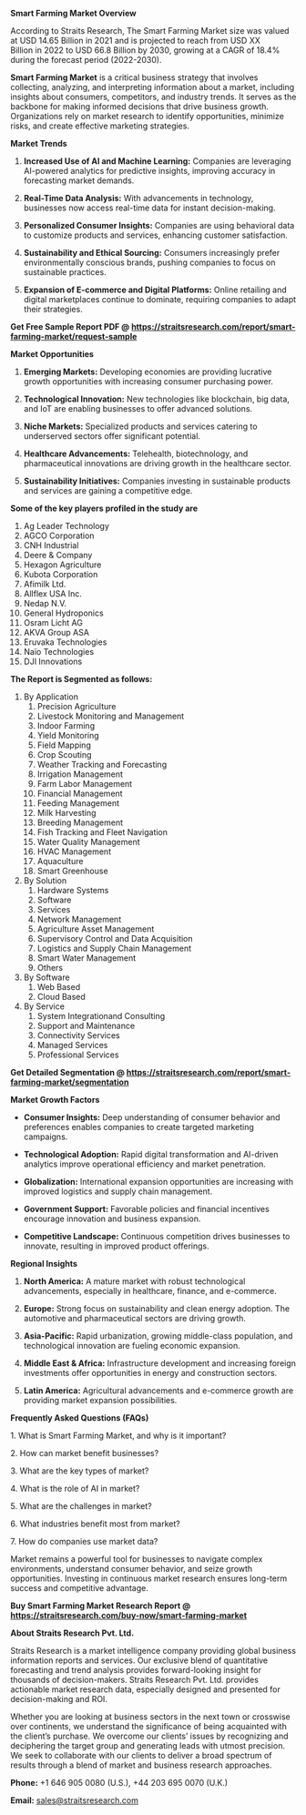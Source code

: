 <p><strong>Smart Farming Market Overview</strong></p>
<p>According to Straits Research, The Smart Farming Market size was valued at USD 14.65 Billion in 2021 and is projected to reach from USD XX Billion in 2022 to USD 66.8 Billion by 2030, growing at a CAGR of 18.4% during the forecast period (2022-2030).</p>
<p><strong>Smart Farming Market</strong> is a critical business strategy that involves collecting, analyzing, and interpreting information about a market, including insights about consumers, competitors, and industry trends. It serves as the backbone for making informed decisions that drive business growth. Organizations rely on market research to identify opportunities, minimize risks, and create effective marketing strategies.</p>
<p><strong>Market Trends</strong></p>
<ol>
<li>
<p><strong>Increased Use of AI and Machine Learning:</strong> Companies are leveraging AI-powered analytics for predictive insights, improving accuracy in forecasting market demands.</p>
</li>
<li>
<p><strong>Real-Time Data Analysis:</strong> With advancements in technology, businesses now access real-time data for instant decision-making.</p>
</li>
<li>
<p><strong>Personalized Consumer Insights:</strong> Companies are using behavioral data to customize products and services, enhancing customer satisfaction.</p>
</li>
<li>
<p><strong>Sustainability and Ethical Sourcing:</strong> Consumers increasingly prefer environmentally conscious brands, pushing companies to focus on sustainable practices.</p>
</li>
<li>
<p><strong>Expansion of E-commerce and Digital Platforms:</strong> Online retailing and digital marketplaces continue to dominate, requiring companies to adapt their strategies.</p>
</li>
</ol>
<p><strong>Get Free Sample Report PDF @ <a href=https://straitsresearch.com/report/smart-farming-market/request-sample>https://straitsresearch.com/report/smart-farming-market/request-sample</a></strong></p>
<p><strong>Market Opportunities</strong></p>
<ol>
<li>
<p><strong>Emerging Markets:</strong> Developing economies are providing lucrative growth opportunities with increasing consumer purchasing power.</p>
</li>
<li>
<p><strong>Technological Innovation:</strong> New technologies like blockchain, big data, and IoT are enabling businesses to offer advanced solutions.</p>
</li>
<li>
<p><strong>Niche Markets:</strong> Specialized products and services catering to underserved sectors offer significant potential.</p>
</li>
<li>
<p><strong>Healthcare Advancements:</strong> Telehealth, biotechnology, and pharmaceutical innovations are driving growth in the healthcare sector.</p>
</li>
<li>
<p><strong>Sustainability Initiatives:</strong> Companies investing in sustainable products and services are gaining a competitive edge.</p>
</li>
</ol>
<div>
<div><strong>Some of the key players profiled in the study are</strong></div>
</div>
<p><ol>
<li>Ag Leader Technology</li>
<li>AGCO Corporation</li>
<li>CNH Industrial</li>
<li>Deere &amp; Company</li>
<li>Hexagon Agriculture</li>
<li>Kubota Corporation</li>
<li>Afimilk Ltd.</li>
<li>Allflex USA Inc.</li>
<li>Nedap N.V.</li>
<li>General Hydroponics</li>
<li>Osram Licht AG</li>
<li>AKVA Group ASA</li>
<li>Eruvaka Technologies</li>
<li>Na&iuml;o Technologies</li>
<li>DJI Innovations</li>
</ol></p>
<p><strong>The Report is Segmented as follows:</strong></p>
<p><ol>
<li>By Application
<ol>
<li>Precision Agriculture</li>
<li>Livestock Monitoring and Management</li>
<li>Indoor Farming</li>
<li>Yield Monitoring</li>
<li>Field Mapping</li>
<li>Crop Scouting</li>
<li>Weather Tracking and Forecasting</li>
<li>Irrigation Management</li>
<li>Farm Labor Management</li>
<li>Financial Management</li>
<li>Feeding Management</li>
<li>Milk Harvesting</li>
<li>Breeding Management</li>
<li>Fish Tracking and Fleet Navigation</li>
<li>Water Quality Management</li>
<li>HVAC Management</li>
<li>Aquaculture</li>
<li>Smart Greenhouse</li>
</ol>
</li>
<li>By Solution
<ol>
<li>Hardware Systems</li>
<li>Software</li>
<li>Services</li>
<li>Network Management</li>
<li>Agriculture Asset Management</li>
<li>Supervisory Control and Data Acquisition</li>
<li>Logistics and Supply Chain Management</li>
<li>Smart Water Management</li>
<li>Others</li>
</ol>
</li>
<li>By Software
<ol>
<li>Web Based</li>
<li>Cloud Based</li>
</ol>
</li>
<li>By Service
<ol>
<li>System Integrationand Consulting</li>
<li>Support and Maintenance</li>
<li>Connectivity Services</li>
<li>Managed Services</li>
<li>Professional Services</li>
</ol>
</li>
</ol></p>
<p><strong>Get Detailed Segmentation @ <a href=https://straitsresearch.com/report/smart-farming-market/segmentation>https://straitsresearch.com/report/smart-farming-market/segmentation</a></strong></p>
<p><strong>Market Growth Factors</strong></p>
<ul>
<li>
<p><strong>Consumer Insights:</strong> Deep understanding of consumer behavior and preferences enables companies to create targeted marketing campaigns.</p>
</li>
<li>
<p><strong>Technological Adoption:</strong> Rapid digital transformation and AI-driven analytics improve operational efficiency and market penetration.</p>
</li>
<li>
<p><strong>Globalization:</strong> International expansion opportunities are increasing with improved logistics and supply chain management.</p>
</li>
<li>
<p><strong>Government Support:</strong> Favorable policies and financial incentives encourage innovation and business expansion.</p>
</li>
<li>
<p><strong>Competitive Landscape:</strong> Continuous competition drives businesses to innovate, resulting in improved product offerings.</p>
</li>
</ul>
<p><strong>Regional Insights</strong></p>
<ol>
<li>
<p><strong>North America:</strong> A mature market with robust technological advancements, especially in healthcare, finance, and e-commerce.</p>
</li>
<li>
<p><strong>Europe:</strong> Strong focus on sustainability and clean energy adoption. The automotive and pharmaceutical sectors are driving growth.</p>
</li>
<li>
<p><strong>Asia-Pacific:</strong> Rapid urbanization, growing middle-class population, and technological innovation are fueling economic expansion.</p>
</li>
<li>
<p><strong>Middle East &amp; Africa:</strong> Infrastructure development and increasing foreign investments offer opportunities in energy and construction sectors.</p>
</li>
<li>
<p><strong>Latin America:</strong> Agricultural advancements and e-commerce growth are providing market expansion possibilities.</p>
</li>
</ol>
<p><strong>Frequently Asked Questions (FAQs)</strong></p>
<p>1. What is Smart Farming Market, and why is it important?</p>
<p>2. How can market benefit businesses?</p>
<p>3. What are the key types of market?</p>
<p>4. What is the role of AI in market?</p>
<p>5. What are the challenges in market?</p>
<p>6. What industries benefit most from market?</p>
<p>7. How do companies use market data?</p>
<p>Market remains a powerful tool for businesses to navigate complex environments, understand consumer behavior, and seize growth opportunities. Investing in continuous market research ensures long-term success and competitive advantage.</p>
<p><strong>Buy Smart Farming Market Research Report @ <a href=https://straitsresearch.com/buy-now/smart-farming-market>https://straitsresearch.com/buy-now/smart-farming-market</a></strong></p>
<p><strong>About Straits Research Pvt. Ltd.</strong></p>
<p>Straits Research is a market intelligence company providing global business information reports and services. Our exclusive blend of quantitative forecasting and trend analysis provides forward-looking insight for thousands of decision-makers. Straits Research Pvt. Ltd. provides actionable market research data, especially designed and presented for decision-making and ROI.</p>
<p>Whether you are looking at business sectors in the next town or crosswise over continents, we understand the significance of being acquainted with the client&rsquo;s purchase. We overcome our clients&rsquo; issues by recognizing and deciphering the target group and generating leads with utmost precision. We seek to collaborate with our clients to deliver a broad spectrum of results through a blend of market and business research approaches.</p>
<p><strong>Phone:</strong> +1 646 905 0080 (U.S.), +44 203 695 0070 (U.K.)</p>
<p><strong>Email:</strong> <u><a href=mailto:sales@straitsresearch.com>sales@straitsresearch.com</a></u></p>
